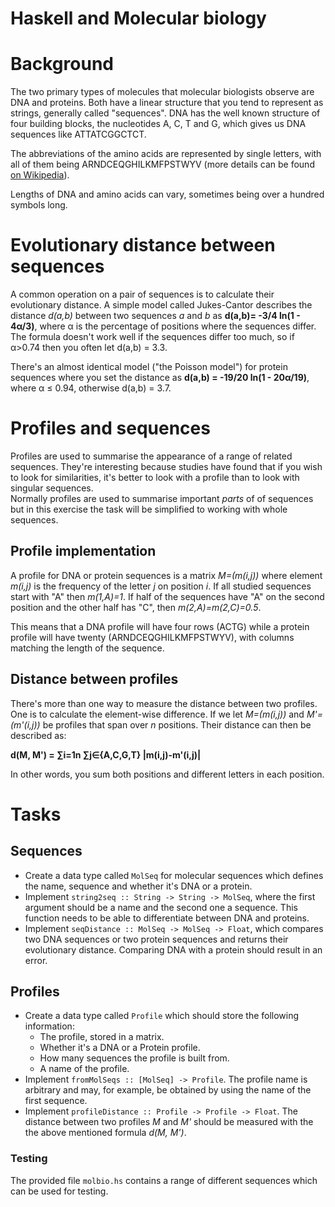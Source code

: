 Haskell and Molecular biology
=============================

# Background

The two primary types of molecules that molecular biologists observe are DNA
and proteins. Both have a linear structure that you tend to represent as
strings, generally called "sequences". DNA has the well known structure of four
building blocks, the nucleotides A, C, T and G, which gives us DNA sequences
like ATTATCGGCTCT.

The abbreviations of the amino acids are represented by single letters, with
all of them being ARNDCEQGHILKMFPSTWYV (more details can be found [on
Wikipedia][1]).

  [1]: http://en.wikipedia.org/wiki/Amino_acid#Table_of_standard_amino_acid_abbreviations_and_properties

Lengths of DNA and amino acids can vary, sometimes being over a hundred symbols
long.

# Evolutionary distance between sequences

A common operation on a pair of sequences is to calculate their evolutionary
distance. A simple model called Jukes-Cantor describes the distance _d(a,b)_
between two sequences _a_ and _b_ as __d(a,b)= -3/4 ln(1 - 4α/3)__, where α is
the percentage of positions where the sequences differ.  
The formula doesn't work well if the sequences differ too much, so if α>0.74
then you often let d(a,b) = 3.3.

There's an almost identical model ("the Poisson model") for protein sequences
where you set the distance as __d(a,b) = -19/20 ln(1 - 20α/19)__, where
α ≤ 0.94, otherwise d(a,b) = 3.7.

# Profiles and sequences

Profiles are used to summarise the appearance of a range of related sequences.
They're interesting because studies have found that if you wish to look for
similarities, it's better to look with a profile than to look with singular
sequences.  
Normally profiles are used to summarise important _parts_ of of sequences but
in this exercise the task will be simplified to working with whole sequences.

## Profile implementation

A profile for DNA or protein sequences is a matrix _M=(m(i,j))_ where element
_m(i,j)_ is the frequency of the letter _j_ on position _i_. If all studied
sequences start with "A" then _m(1,A)=1_. If half of the sequences have "A" on
the second position and the other half has "C", then _m(2,A)=m(2,C)=0.5_.

This means that a DNA profile will have four rows (ACTG) while a protein
profile will have twenty (ARNDCEQGHILKMFPSTWYV), with columns matching the
length of the sequence.

## Distance between profiles

There's more than one way to measure the distance between two profiles. One is
to calculate the element-wise difference. If we let _M=(m(i,j))_ and
_M'=(m'(i,j))_ be profiles that span over _n_ positions. Their distance can
then be described as:

__d(M, M') = ∑i=1n ∑j∈{A,C,G,T} |m(i,j)-m'(i,j)|__

In other words, you sum both positions and different letters in each position.

# Tasks

## Sequences

* Create a data type called ```MolSeq``` for molecular sequences which defines the
  name, sequence and whether it's DNA or a protein.
* Implement ```string2seq :: String -> String -> MolSeq```, where the first
  argument should be a name and the second one a sequence. This function needs
  to be able to differentiate between DNA and proteins.
* Implement ```seqDistance :: MolSeq -> MolSeq -> Float```, which compares two
  DNA sequences or two protein sequences and returns their evolutionary
  distance. Comparing DNA with a protein should result in an error.

## Profiles

* Create a data type called ```Profile``` which should store the following
  information:
	* The profile, stored in a matrix.
	* Whether it's a DNA or a Protein profile.
	* How many sequences the profile is built from.
	* A name of the profile.
* Implement ```fromMolSeqs :: [MolSeq] -> Profile```. The profile name is
  arbitrary and may, for example, be obtained by using the name of the first
  sequence.
* Implement ```profileDistance :: Profile -> Profile -> Float```. The distance
  between two profiles _M_ and _M'_ should be measured with the the above
  mentioned formula _d(M, M')_.

### Testing

The provided file ```molbio.hs``` contains a range of different sequences which
can be used for testing.
